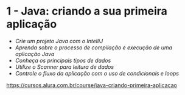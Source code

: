 # 1 - Java: ****criando a sua primeira aplicação****

- *Crie um projeto Java com o IntelliJ*
- *Aprenda sobre o processo de compilação e execução de uma aplicação Java*
- *Conheça os principais tipos de dados*
- *Utilize o Scanner para leitura de dados*
- *Controle o fluxo da aplicação com o uso de condicionais e loops*

https://cursos.alura.com.br/course/java-criando-primeira-aplicacao
